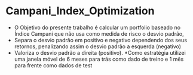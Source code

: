 # Campani_Index_Optimization
* O Objetivo do presente trabalho é calcular um portfolio baseado no Índice Campani que não usa como medida de risco o desvio padrão,
* Separa o desvio padrão em positivo e negativo dependendo dos seus retornos, penalizando assim o desvio padrão a esquerda (negativo)
* Valoriza o desvio padrão a direita (positivo).
*Como estratégia utilizei uma janela móvel de 6 meses para trás como dado de treino e 1 mês para frente como dados de test
